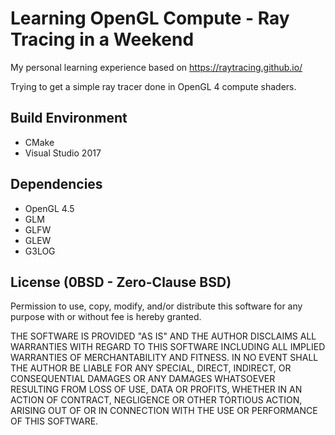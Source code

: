 # Learning OpenGL Compute - Ray Tracing in a Weekend

My personal learning experience based on https://raytracing.github.io/

Trying to get a simple ray tracer done in OpenGL 4 compute shaders.

## Build Environment

* CMake
* Visual Studio 2017

## Dependencies

 * OpenGL 4.5
 * GLM
 * GLFW
 * GLEW
 * G3LOG
 
## License (0BSD - Zero-Clause BSD)

Permission to use, copy, modify, and/or distribute this software for any purpose 
with or without fee is hereby granted.

THE SOFTWARE IS PROVIDED "AS IS" AND THE AUTHOR DISCLAIMS ALL WARRANTIES WITH 
REGARD TO THIS SOFTWARE INCLUDING ALL IMPLIED WARRANTIES OF MERCHANTABILITY AND
FITNESS. IN NO EVENT SHALL THE AUTHOR BE LIABLE FOR ANY SPECIAL, DIRECT, INDIRECT, 
OR CONSEQUENTIAL DAMAGES OR ANY DAMAGES WHATSOEVER RESULTING FROM LOSS OF USE, 
DATA OR PROFITS, WHETHER IN AN ACTION OF CONTRACT, NEGLIGENCE OR OTHER TORTIOUS 
ACTION, ARISING OUT OF OR IN CONNECTION WITH THE USE OR PERFORMANCE OF THIS SOFTWARE.
